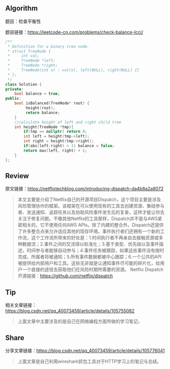 ## Algorithm

题目：检查平衡性

题目链接：<https://leetcode-cn.com/problems/check-balance-lcci/>
```c++
/**
 * Definition for a binary tree node.
 * struct TreeNode {
 *     int val;
 *     TreeNode *left;
 *     TreeNode *right;
 *     TreeNode(int x) : val(x), left(NULL), right(NULL) {}
 * };
 */
class Solution {
private:
    bool balance = true;
public:
    bool isBalanced(TreeNode* root) {
         height(root);
         return balance;   
    }
	//calculate height of left and right child tree
    int height(TreeNode *tmp){
        if(tmp == nullptr) return 0;
        int left = height(tmp->left);
        int right = height(tmp->right);
        if(abs(left-right) > 1) balance = false;
        return max(left, right) + 1;
    }
};
```
## Review
原文链接：<https://netflixtechblog.com/introducing-dispatch-da4b8a2a8072>
> 本文主要是介绍了Netflix自己的开源项目Dispatch，这个项目主要是涉及风险管理协作的框架。该框架在可以使用现有的工具去创建资源、集结参与者、发送通知、追踪任务以及协助风险事件发生后的复查，这样才能让你去关注于修复问题。不像其他Netflix的工具那样，Dispatch并不是与AWS紧密相关的，它不使用任何AWS APIs。除了内建的整合外，Dispatch还提供了许多整合点来允许适应其他的现存环境。事件执行者们还拥有一个新的工作流，这个工作流所带来的好处是：1.时间执行者不再亲自去接触资源或多种数据流；2.事件之间的交流得以标准化；3.基于类型、优先级以及事件描述，时间参与者能够自动参与；4.事件任务被跟踪，如果这些事件没有按时完成，所属者将被通知；5.所有事件数据都被中心跟踪；6.一个公共的API被提供给内部用户和工具。这些无非就是让通知事件尽可能的碎片化，给用户一个直接的途径去获取他们在风险时期所需要的资源。
Netflix Dispatch开源链接：<https://github.com/netflix/dispatch>

## Tip
相关文章链接：<https://blog.csdn.net/qq_40073459/article/details/105755082> 
> 上面文章中主要涉及的是自己在网络编程方面所做的学习笔记。

## Share
分享文章链接：<https://blog.csdn.net/qq_40073459/article/details/105776041>
> 上面文章是自己利用wireshark抓包工具对于HTTP学习上的笔记与总结。
